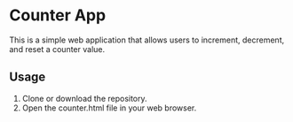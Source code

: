 # Counter App
This is a simple web application that allows users to increment, decrement, and reset a counter value.

## Usage
1. Clone or download the repository.
2. Open the counter.html file in your web browser.
